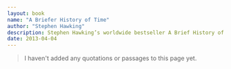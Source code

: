```yaml
---
layout: book
name: "A Briefer History of Time"
author: "Stephen Hawking"
description: Stephen Hawking’s worldwide bestseller A Brief History of Time remains a landmark volume in scientific writing. But for years readers have asked for a more accessible formulation of its key concepts—the nature of space and time, the role of God in creation, and the history and future of the universe. A Briefer History of Time is Professor Hawking’s response.
date: 2013-04-04
---
```


> I haven't added any quotations or passages to this page yet.
